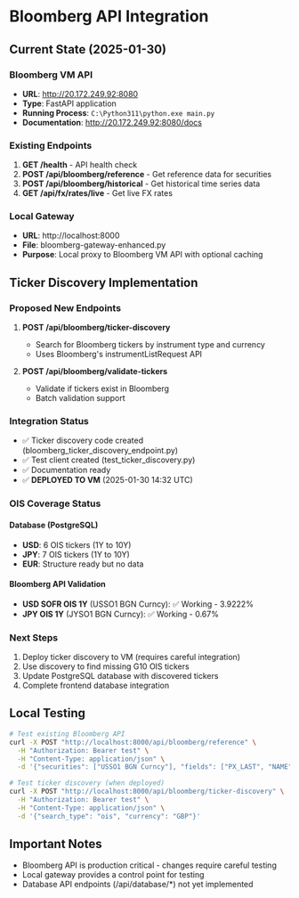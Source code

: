 # Bloomberg API Integration

## Current State (2025-01-30)

### Bloomberg VM API 
- **URL**: http://20.172.249.92:8080
- **Type**: FastAPI application
- **Running Process**: `C:\Python311\python.exe main.py`
- **Documentation**: http://20.172.249.92:8080/docs

### Existing Endpoints
1. **GET /health** - API health check
2. **POST /api/bloomberg/reference** - Get reference data for securities
3. **POST /api/bloomberg/historical** - Get historical time series data
4. **GET /api/fx/rates/live** - Get live FX rates

### Local Gateway
- **URL**: http://localhost:8000
- **File**: bloomberg-gateway-enhanced.py
- **Purpose**: Local proxy to Bloomberg VM API with optional caching

## Ticker Discovery Implementation

### Proposed New Endpoints
1. **POST /api/bloomberg/ticker-discovery**
   - Search for Bloomberg tickers by instrument type and currency
   - Uses Bloomberg's instrumentListRequest API
   
2. **POST /api/bloomberg/validate-tickers**
   - Validate if tickers exist in Bloomberg
   - Batch validation support

### Integration Status
- ✅ Ticker discovery code created (bloomberg_ticker_discovery_endpoint.py)
- ✅ Test client created (test_ticker_discovery.py) 
- ✅ Documentation ready
- ✅ **DEPLOYED TO VM** (2025-01-30 14:32 UTC)

### OIS Coverage Status

#### Database (PostgreSQL)
- **USD**: 6 OIS tickers (1Y to 10Y)
- **JPY**: 7 OIS tickers (1Y to 10Y) 
- **EUR**: Structure ready but no data

#### Bloomberg API Validation
- **USD SOFR OIS 1Y** (USSO1 BGN Curncy): ✅ Working - 3.9222%
- **JPY OIS 1Y** (JYSO1 BGN Curncy): ✅ Working - 0.67%

### Next Steps
1. Deploy ticker discovery to VM (requires careful integration)
2. Use discovery to find missing G10 OIS tickers
3. Update PostgreSQL database with discovered tickers
4. Complete frontend database integration

## Local Testing

```bash
# Test existing Bloomberg API
curl -X POST "http://localhost:8000/api/bloomberg/reference" \
  -H "Authorization: Bearer test" \
  -H "Content-Type: application/json" \
  -d '{"securities": ["USSO1 BGN Curncy"], "fields": ["PX_LAST", "NAME"]}'

# Test ticker discovery (when deployed)
curl -X POST "http://localhost:8000/api/bloomberg/ticker-discovery" \
  -H "Authorization: Bearer test" \
  -H "Content-Type: application/json" \
  -d '{"search_type": "ois", "currency": "GBP"}'
```

## Important Notes
- Bloomberg API is production critical - changes require careful testing
- Local gateway provides a control point for testing
- Database API endpoints (/api/database/*) not yet implemented